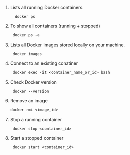 1. Lists all running Docker containers.

         docker ps
2. To show all containers (running + stopped)
   
        docker ps -a
3. Lists all Docker images stored locally on your machine.

        docker images
4. Connect to an existing conatiner

        docker exec -it <container_name_or_id> bash
5. Check Docker version

        docker --version
6. Remove an image

       docker rmi <image_id>
7. Stop a running container

        docker stop <container_id>
9. Start a stopped container

        docker start <container_id>   


 
